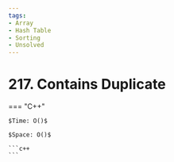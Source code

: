 ```yaml
---
tags:
- Array
- Hash Table
- Sorting
- Unsolved
---
```



# 217. Contains Duplicate

=== "C++"

    $Time: O()$

    $Space: O()$

    ```c++
    ```